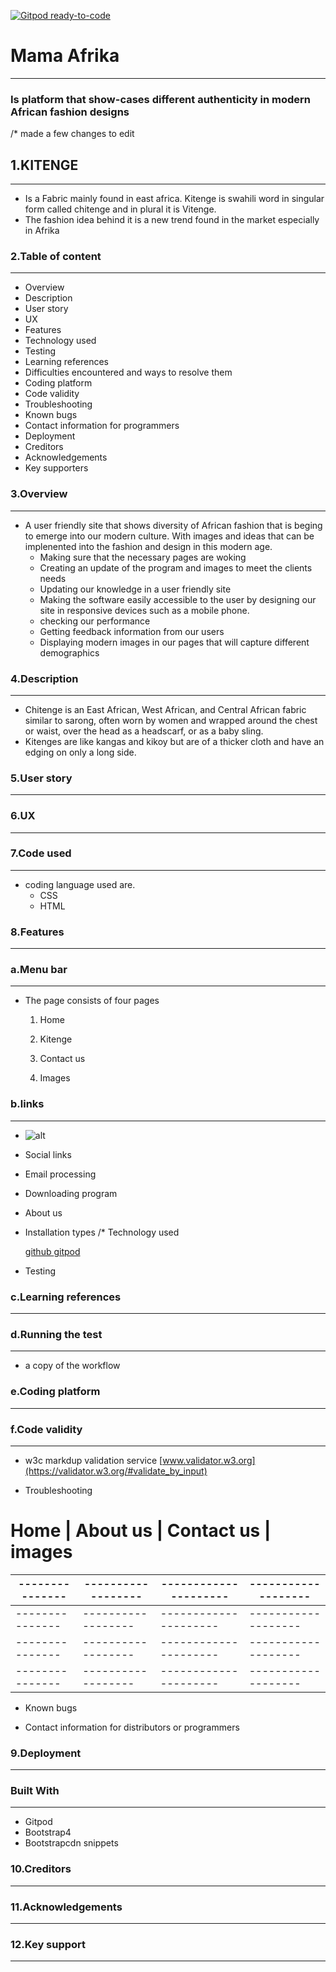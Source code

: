 [![Gitpod ready-to-code](https://img.shields.io/badge/Gitpod-ready--to--code-blue?logo=gitpod)](https://gitpod.io/#https://github.com/SNMcdarby/mama-afrika)

# Mama Afrika
-------------
###  Is platform that show-cases different authenticity in modern African fashion designs 

/* made a few changes to edit 

## 1.KITENGE 
------------
- Is a Fabric mainly found in east africa. Kitenge is swahili word in singular form called chitenge and in plural it is Vitenge. 
- The fashion idea behind it is a new trend found in the market especially in Afrika

### 2.Table of content
---------------------
- Overview
- Description
- User story
- UX
- Features
- Technology used
- Testing
- Learning references
- Difficulties encountered and ways to resolve them
- Coding platform
- Code validity
- Troubleshooting
- Known bugs
- Contact information for programmers
- Deployment
- Creditors
- Acknowledgements 
- Key supporters 





### 3.Overview
-------------

 -  A user friendly site that shows diversity of African fashion that is beging to emerge into our modern culture.
  With images and ideas that can be implenented into the fashion and design in this modern age.
    - Making sure that the necessary pages are woking
    - Creating an update of the program and images to meet the clients needs
    - Updating our knowledge in a user friendly site
    - Making the software easily accessible to the user by designing our site in responsive devices such as a mobile phone. 
    - checking our performance
    - Getting feedback information from our users
    - Displaying modern images in our pages that will capture different demographics

### 4.Description
--------------------
- Chitenge is an East African, West African, and Central African fabric similar to sarong, often worn by women and wrapped around the chest or waist, over the head as a headscarf, or as a baby sling. 
- Kitenges are like kangas and kikoy but are of a thicker cloth and have an edging on only a long side.


### 5.User story
------------




### 6.UX
-------


### 7.Code used
-------------


  - coding language used are.
    - CSS
     - HTML


### 8.Features
 --------------



  ### a.Menu bar 
  --------------

 - The page consists of four pages
  
    1. Home

    2. Kitenge

    3. Contact us

    4. Images



### b.links
----------


  * ![alt](https://links)

  * Social links

  * Email processing

  * Downloading program 

  * About us

  * Installation types /* Technology used

    [github ](https://github.com/)
    [gitpod](https://f4bc8abb-58a7-4a37-b776-a4d955c9ed38.ws-eu01.gitpod.io/#/workspace/mama-afrika)
 - Testing


### c.Learning references
-------------------------------



### d.Running the test 
------------------------
 - a copy of the workflow




### e.Coding platform
---------------------------



### f.Code validity
-----------------------
 - w3c markdup validation service
[www.validator.w3.org](https://validator.w3.org/#validate_by_input)

- Troubleshooting
# Home         | About us         | Contact us          | images
---------------|------------------|---------------------|-------------------
---------------|------------------|---------------------|-------------------
---------------|------------------|---------------------|-------------------
---------------|------------------|---------------------|-------------------
---------------|------------------|---------------------|-------------------



- Known bugs

- Contact information for distributors or programmers

### 9.Deployment
------------------


### Built With
-----------------
 - Gitpod 
 - Bootstrap4 
 - Bootstrapcdn snippets



### 10.Creditors
-----------------

### 11.Acknowledgements
----------------------

### 12.Key support
-------------------------

